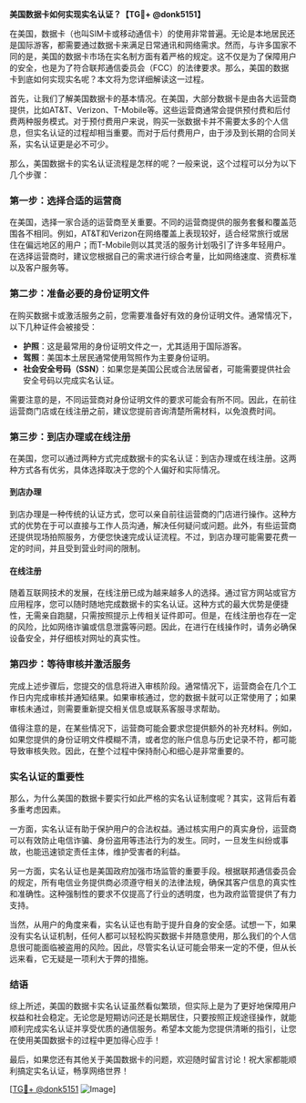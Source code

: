 **美国数据卡如何实现实名认证？【TG💪+ @donk5151】**

在美国，数据卡（也叫SIM卡或移动通信卡）的使用非常普遍。无论是本地居民还是国际游客，都需要通过数据卡来满足日常通讯和网络需求。然而，与许多国家不同的是，美国的数据卡市场在实名制方面有着严格的规定。这不仅是为了保障用户的安全，也是为了符合联邦通信委员会（FCC）的法律要求。那么，美国的数据卡到底如何实现实名呢？本文将为您详细解读这一过程。

首先，让我们了解美国数据卡的基本情况。在美国，大部分数据卡是由各大运营商提供，比如AT&T、Verizon、T-Mobile等。这些运营商通常会提供预付费和后付费两种服务模式。对于预付费用户来说，购买一张数据卡并不需要太多的个人信息，但实名认证的过程却相当重要。而对于后付费用户，由于涉及到长期的合同关系，实名认证更是必不可少。

那么，美国数据卡的实名认证流程是怎样的呢？一般来说，这个过程可以分为以下几个步骤：

### 第一步：选择合适的运营商

在美国，选择一家合适的运营商至关重要。不同的运营商提供的服务套餐和覆盖范围各不相同。例如，AT&T和Verizon在网络覆盖上表现较好，适合经常旅行或居住在偏远地区的用户；而T-Mobile则以其灵活的服务计划吸引了许多年轻用户。在选择运营商时，建议您根据自己的需求进行综合考量，比如网络速度、资费标准以及客户服务等。

### 第二步：准备必要的身份证明文件

在购买数据卡或激活服务之前，您需要准备好有效的身份证明文件。通常情况下，以下几种证件会被接受：

- **护照**：这是最常用的身份证明文件之一，尤其适用于国际游客。
- **驾照**：美国本土居民通常使用驾照作为主要身份证明。
- **社会安全号码（SSN）**：如果您是美国公民或合法居留者，可能需要提供社会安全号码以完成实名认证。

需要注意的是，不同运营商对身份证明文件的要求可能会有所不同。因此，在前往运营商门店或在线注册之前，建议您提前咨询清楚所需材料，以免浪费时间。

### 第三步：到店办理或在线注册

在美国，您可以通过两种方式完成数据卡的实名认证：到店办理或在线注册。这两种方式各有优劣，具体选择取决于您的个人偏好和实际情况。

#### 到店办理

到店办理是一种传统的认证方式，您可以亲自前往运营商的门店进行操作。这种方式的优势在于可以直接与工作人员沟通，解决任何疑问或问题。此外，有些运营商还提供现场拍照服务，方便您快速完成认证流程。不过，到店办理可能需要花费一定的时间，并且受到营业时间的限制。

#### 在线注册

随着互联网技术的发展，在线注册已成为越来越多人的选择。通过官方网站或官方应用程序，您可以随时随地完成数据卡的实名认证。这种方式的最大优势是便捷性，无需亲自跑腿，只需按照提示上传相关证件即可。但是，在线注册也存在一定的风险，比如网络诈骗或信息泄露等问题。因此，在进行在线操作时，请务必确保设备安全，并仔细核对网址的真实性。

### 第四步：等待审核并激活服务

完成上述步骤后，您提交的信息将进入审核阶段。通常情况下，运营商会在几个工作日内完成审核并通知结果。如果审核通过，您的数据卡就可以正常使用了；如果审核未通过，则需要重新提交相关信息或联系客服寻求帮助。

值得注意的是，在某些情况下，运营商可能会要求您提供额外的补充材料。例如，如果您提供的身份证明文件模糊不清，或者您的账户信息与历史记录不符，都可能导致审核失败。因此，在整个过程中保持耐心和细心是非常重要的。

### 实名认证的重要性

那么，为什么美国的数据卡要实行如此严格的实名认证制度呢？其实，这背后有着多重考虑因素。

一方面，实名认证有助于保护用户的合法权益。通过核实用户的真实身份，运营商可以有效防止电信诈骗、身份盗用等违法行为的发生。同时，一旦发生纠纷或事故，也能迅速锁定责任主体，维护受害者的利益。

另一方面，实名认证也是美国政府加强市场监管的重要手段。根据联邦通信委员会的规定，所有电信业务提供商必须遵守相关的法律法规，确保其客户信息的真实性和准确性。这种强制性的要求不仅提高了行业的透明度，也为政府监管提供了有力支持。

当然，从用户的角度来看，实名认证也有助于提升自身的安全感。试想一下，如果没有实名认证机制，任何人都可以轻松购买数据卡并随意使用，那么我们的个人信息很可能面临被盗用的风险。因此，尽管实名认证可能会带来一定的不便，但从长远来看，它无疑是一项利大于弊的措施。

### 结语

综上所述，美国的数据卡实名认证虽然看似繁琐，但实际上是为了更好地保障用户权益和社会稳定。无论您是短期访问还是长期居住，只要按照正规途径操作，就能顺利完成实名认证并享受优质的通信服务。希望本文能为您提供清晰的指引，让您在使用美国数据卡的过程中更加得心应手！

最后，如果您还有其他关于美国数据卡的问题，欢迎随时留言讨论！祝大家都能顺利搞定实名认证，畅享网络世界！

[[TG💪+ @donk5151](https://t.me/s/donk5151) ![Image](https://i.postimg.cc/rwNCRYN7/Snipaste-2025-04-30-17-27-05.png)]